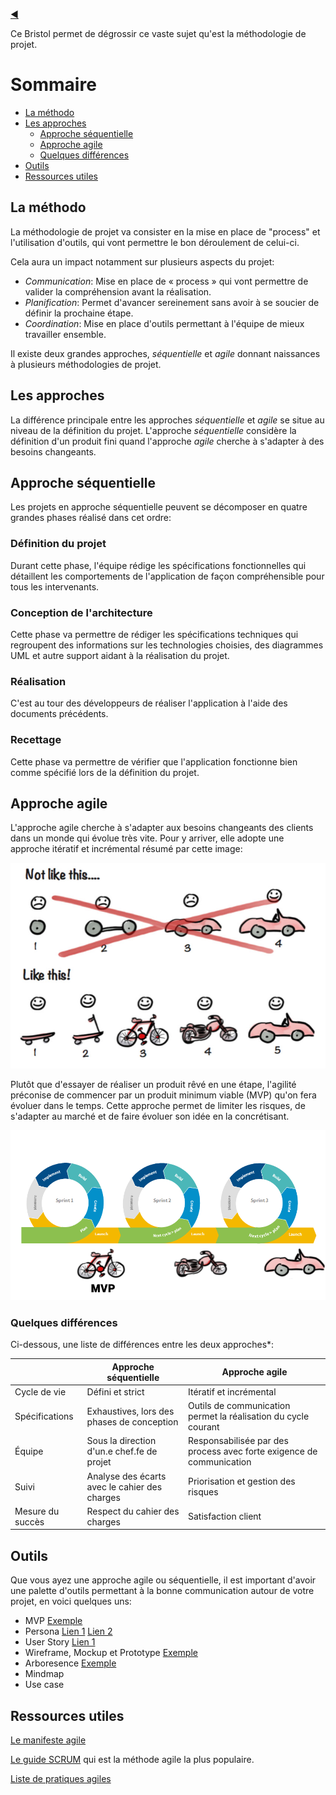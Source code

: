 [:arrow_backward:](../README.md)

Ce Bristol permet de dégrossir ce vaste sujet qu'est la méthodologie de projet.

# Sommaire

- [La méthodo](#la-methodo)
- [Les approches](#les-approches)
  - [Approche séquentielle](#approche-séquentielle)
  - [Approche agile](#approche-agile)
  - [Quelques différences](#quelques-différences)
- [Outils](#outils)
- [Ressources utiles](#ressources-utiles)

## La méthodo

La méthodologie de projet va consister en la mise en place de "process" et l'utilisation d'outils, qui vont permettre le bon déroulement de celui-ci.

Cela aura un impact notamment sur plusieurs aspects du projet:

- *Communication*: Mise en place de « process » qui vont permettre de valider la compréhension avant la réalisation.
- *Planification*: Permet d'avancer sereinement sans avoir à se soucier de définir la prochaine étape.
- *Coordination*: Mise en place d'outils permettant à l'équipe de mieux travailler ensemble.

Il existe deux grandes approches, *séquentielle* et *agile* donnant naissances à plusieurs méthodologies de projet.

## Les approches

La différence principale entre les approches *séquentielle* et *agile* se situe au niveau de la définition du projet. L'approche *séquentielle* considère la définition d'un produit fini quand l'approche *agile* cherche à s'adapter à des besoins changeants.

## Approche séquentielle

Les projets en approche séquentielle peuvent se décomposer en quatre grandes phases réalisé dans cet ordre:

### Définition du projet

Durant cette phase, l'équipe rédige les spécifications fonctionnelles qui détaillent les comportements de l'application de façon compréhensible pour tous les intervenants.

### Conception de l'architecture

Cette phase va permettre de rédiger les spécifications techniques qui regroupent des informations sur les technologies choisies, des diagrammes UML et autre support aidant à la réalisation du projet.

### Réalisation

C'est au tour des développeurs de réaliser l'application à l'aide des documents précédents.

### Recettage

Cette phase va permettre de vérifier que l'application fonctionne bien comme spécifié lors de la définition du projet.

## Approche agile

L'approche agile cherche à s'adapter aux besoins changeants des clients dans un monde qui évolue très vite. Pour y arriver, elle adopte une approche itératif et incrémental résumé par cette image:

![illustration de l'agilité](images/agile.jpg)

Plutôt que d'essayer de réaliser un produit rêvé en une étape, l'agilité préconise de commencer par un produit minimum viable (MVP) qu'on fera évoluer dans le temps. Cette approche permet de limiter les risques, de s'adapter au marché et de faire évoluer son idée en la concrétisant.

![Cycles avec MVP](images/mvp.png)

### Quelques différences

Ci-dessous, une liste de différences entre les deux approches*:

<table>
  <thead>
      <tr>
          <th></th>
          <th>Approche séquentielle</th>
          <th>Approche agile</th>
      </tr>
  </thead>
    <tbody>
        <tr>
            <td>Cycle de vie</td>
            <td>Défini et strict </td>
            <td>Itératif et incrémental</td>
        </tr>
        <tr>
            <td>Spécifications</td>
            <td>Exhaustives, lors des phases de conception</td>
            <td>Outils de communication permet la réalisation du cycle courant</td>
        </tr>
        <tr>
            <td>Équipe</td>
            <td>Sous la direction d'un.e chef.fe de projet</td>
            <td>Responsabilisée par des process avec forte exigence de communication</td>
        </tr>
        <tr>
            <td>Suivi</td>
            <td>Analyse des écarts avec le cahier des charges</td>
            <td>Priorisation et gestion des risques</td>
        </tr>
        <tr>
            <td>Mesure du succès</td>
            <td>Respect du cahier des charges</td>
            <td>Satisfaction client</td>
        </tr>
    </tbody>
</table>

## Outils

Que vous ayez une approche agile ou séquentielle, il est important d'avoir une palette d'outils permettant à la bonne communication autour de votre projet, en voici quelques uns:

- MVP [Exemple](MVP.md)
- Persona [Lien 1](https://openclassrooms.com/fr/courses/3013856-ux-design-decouvrez-les-fondamentaux/4089011-definissez-un-persona) [Lien 2](https://openclassrooms.com/fr/courses/4507926-initiez-vous-a-la-gestion-de-projet-agile/4517111-creez-des-personas)
- User Story [Lien 1](https://openclassrooms.com/fr/courses/4507926-initiez-vous-a-la-gestion-de-projet-agile/4517126-inspectez-les-user-stories)
- Wireframe, Mockup et Prototype [Exemple](VISUELS.md)
- Arboresence [Exemple](ARBO.md)
- Mindmap
- Use case

## Ressources utiles

[Le manifeste agile](https://agilemanifesto.org/iso/fr/manifesto.html)

[Le guide SCRUM](https://scrumguides.org/docs/scrumguide/v2017/2017-Scrum-Guide-French.pdf) qui est la méthode agile la plus populaire.

[Liste de pratiques agiles](http://referentiel.institut-agile.fr/index_alpha.html)

